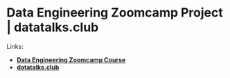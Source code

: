 # Data Engineering Zoomcamp Project | datatalks.club

Links:
- **[Data Engineering Zoomcamp Course](https://github.com/DataTalksClub/data-engineering-zoomcamp)**
- **[datatalks.club](https://datatalks.club/)**
